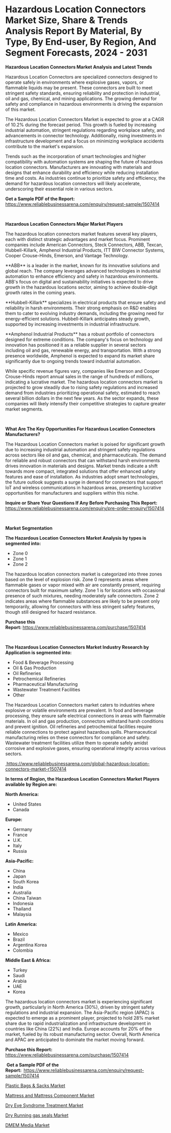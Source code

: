 <p><h1>Hazardous Location Connectors Market Size, Share & Trends Analysis Report By Material, By Type, By End-user, By Region, And Segment Forecasts, 2024 - 2031</h1></p><p><strong>Hazardous Location Connectors Market Analysis and Latest Trends</strong></p>
<p><p>Hazardous Location Connectors are specialized connectors designed to operate safely in environments where explosive gases, vapors, or flammable liquids may be present. These connectors are built to meet stringent safety standards, ensuring reliability and protection in industrial, oil and gas, chemical, and mining applications. The growing demand for safety and compliance in hazardous environments is driving the expansion of this market.</p><p>The Hazardous Location Connectors Market is expected to grow at a CAGR of 10.2% during the forecast period. This growth is fueled by increasing industrial automation, stringent regulations regarding workplace safety, and advancements in connector technology. Additionally, rising investments in infrastructure development and a focus on minimizing workplace accidents contribute to the market's expansion. </p><p>Trends such as the incorporation of smart technologies and higher compatibility with automation systems are shaping the future of hazardous location connectors. Manufacturers are innovating with materials and designs that enhance durability and efficiency while reducing installation time and costs. As industries continue to prioritize safety and efficiency, the demand for hazardous location connectors will likely accelerate, underscoring their essential role in various sectors.</p></p>
<p><strong>Get a Sample PDF of the Report:&nbsp;</strong> <a href="https://www.reliablebusinessarena.com/enquiry/request-sample/1507414">https://www.reliablebusinessarena.com/enquiry/request-sample/1507414</a></p>
<p>&nbsp;</p>
<p><strong>Hazardous Location Connectors Major Market Players</strong></p>
<p><p>The hazardous location connectors market features several key players, each with distinct strategic advantages and market focus. Prominent companies include American Connectors, Steck Connectors, ABB, Texcan, Hubbell-Killark, Amphenol Industrial Products, ITT BIW Connector Systems, Cooper Crouse-Hinds, Emerson, and Vantage Technology.</p><p>**ABB** is a leader in the market, known for its innovative solutions and global reach. The company leverages advanced technologies in industrial automation to enhance efficiency and safety in hazardous environments. ABB's focus on digital and sustainability initiatives is expected to drive growth in the hazardous locations sector, aiming to achieve double-digit growth rates in the coming years.</p><p>**Hubbell-Killark** specializes in electrical products that ensure safety and reliability in harsh environments. Their strong emphasis on R&D enables them to cater to evolving industry demands, including the growing need for energy-efficient solutions. Hubbell-Killark anticipates steady growth, supported by increasing investments in industrial infrastructure.</p><p>**Amphenol Industrial Products** has a robust portfolio of connectors designed for extreme conditions. The company's focus on technology and innovation has positioned it as a reliable supplier in several sectors including oil and gas, renewable energy, and transportation. With a strong presence worldwide, Amphenol is expected to expand its market share significantly due to ongoing trends toward industrial automation.</p><p>While specific revenue figures vary, companies like Emerson and Cooper Crouse-Hinds report annual sales in the range of hundreds of millions, indicating a lucrative market. The hazardous location connectors market is projected to grow steadily due to rising safety regulations and increased demand from industries prioritizing operational safety, estimated to reach several billion dollars in the next few years. As the sector expands, these companies will likely intensify their competitive strategies to capture greater market segments.</p></p>
<p>&nbsp;</p>
<p><strong>What Are The Key Opportunities For Hazardous Location Connectors Manufacturers?</strong></p>
<p><p>The Hazardous Location Connectors market is poised for significant growth due to increasing industrial automation and stringent safety regulations across sectors like oil and gas, chemical, and pharmaceuticals. The demand for reliable and robust connectors that can withstand harsh environments drives innovation in materials and designs. Market trends indicate a shift towards more compact, integrated solutions that offer enhanced safety features and ease of installation. As industries adopt smart technologies, the future outlook suggests a surge in demand for connectors that support IoT and wireless communications in hazardous areas, presenting lucrative opportunities for manufacturers and suppliers within this niche.</p></p>
<p><strong>Inquire or Share Your Questions If Any Before Purchasing This Report:</strong> <a href="https://www.reliablebusinessarena.com/enquiry/pre-order-enquiry/1507414">https://www.reliablebusinessarena.com/enquiry/pre-order-enquiry/1507414</a></p>
<p>&nbsp;</p>
<p><strong>Market Segmentation</strong></p>
<p><strong>The Hazardous Location Connectors Market Analysis by types is segmented into:</strong></p>
<p><ul><li>Zone 0</li><li>Zone 1</li><li>Zone 2</li></ul></p>
<p><p>The hazardous location connectors market is categorized into three zones based on the level of explosion risk. Zone 0 represents areas where flammable gases or vapor mixed with air are constantly present, requiring connectors built for maximum safety. Zone 1 is for locations with occasional presence of such mixtures, needing moderately safe connectors. Zone 2 indicates areas where flammable substances are likely to be present only temporarily, allowing for connectors with less stringent safety features, though still designed for hazard resistance.</p></p>
<p><strong>Purchase this Report:&nbsp;</strong><a href="https://www.reliablebusinessarena.com/purchase/1507414">https://www.reliablebusinessarena.com/purchase/1507414</a></p>
<p>&nbsp;</p>
<p><strong>The Hazardous Location Connectors Market Industry Research by Application is segmented into:</strong></p>
<p><ul><li>Food & Beverage Processing</li><li>Oil & Gas Production</li><li>Oil Refineries</li><li>Petrochemical Refineries</li><li>Pharmaceutical Manufacturing</li><li>Wastewater Treatment Facilities</li><li>Other</li></ul></p>
<p><p>The Hazardous Location Connectors market caters to industries where explosive or volatile environments are prevalent. In food and beverage processing, they ensure safe electrical connections in areas with flammable materials. In oil and gas production, connectors withstand harsh conditions and prevent ignition. Oil refineries and petrochemical facilities require reliable connections to protect against hazardous spills. Pharmaceutical manufacturing relies on these connectors for compliance and safety. Wastewater treatment facilities utilize them to operate safely amidst corrosive and explosive gases, ensuring operational integrity across various sectors.</p></p>
<p><a href="https://www.reliablebusinessarena.com/global-hazardous-location-connectors-market-r1507414">&nbsp;https://www.reliablebusinessarena.com/global-hazardous-location-connectors-market-r1507414</a></p>
<p><strong>In terms of Region, the Hazardous Location Connectors Market Players available by Region are:</strong></p>
<p>
    <p> <strong> North America: </strong>
        <ul>
            <li>United States</li>
            <li>Canada</li>
        </ul>
        </p> 
    <p> <strong> Europe: </strong>
        <ul>
            <li>Germany</li>
            <li>France</li>
            <li>U.K.</li>
            <li>Italy</li>
            <li>Russia</li>
        </ul>
        </p> 
    <p> <strong> Asia-Pacific: </strong>
        <ul>
            <li>China</li>
            <li>Japan</li>
            <li>South Korea</li>
            <li>India</li>
            <li>Australia</li>
            <li>China Taiwan</li>
            <li>Indonesia</li>
            <li>Thailand</li>
            <li>Malaysia</li>
        </ul>
        </p> 
    <p> <strong> Latin America: </strong>
        <ul>
            <li>Mexico</li>
            <li>Brazil</li>
            <li>Argentina Korea</li>
            <li>Colombia</li>
        </ul>
        </p> 
    <p> <strong> Middle East & Africa: </strong>
        <ul>
            <li>Turkey</li>
            <li>Saudi</li>
            <li>Arabia</li>
            <li>UAE</li>
            <li>Korea</li>
        </ul>
    </p>
    </p>
<p><p>The hazardous location connectors market is experiencing significant growth, particularly in North America (30%), driven by stringent safety regulations and industrial expansion. The Asia-Pacific region (APAC) is expected to emerge as a prominent player, projected to hold 28% market share due to rapid industrialization and infrastructure development in countries like China (22%) and India. Europe accounts for 20% of the market, fueled by its robust manufacturing sector. Overall, North America and APAC are anticipated to dominate the market moving forward.</p></p>
<p><strong>Purchase this Report: </strong><a href="https://www.reliablebusinessarena.com/purchase/1507414">https://www.reliablebusinessarena.com/purchase/1507414</a></p>
<p>&nbsp;<strong>Get a Sample PDF of the Report:&nbsp;&nbsp;</strong><a href="https://www.reliablebusinessarena.com/enquiry/request-sample/1507414">https://www.reliablebusinessarena.com/enquiry/request-sample/1507414</a></p>
<p><strong></strong></p>
<p><p><a href="https://issuu.com/reportprime-2/docs/plastic-bags-sacks-market-size-2030_03d7acc6b36a8c">Plastic Bags & Sacks Market</a></p><p><a href="https://issuu.com/reportprime-2/docs/mattress-and-mattress-component-mar_75c8883b90ed1a">Mattress and Mattress Component Market</a></p><p><a href="https://www.linkedin.com/pulse/dry-eye-syndrome-treatment-market-global-regional-analysis-awupf?trackingId=TtdhD%2BODSM6%2FyYMoSoyIcg%3D%3D">Dry Eye Syndrome Treatment Market</a></p><p><a href="https://medium.com/@afsanahossain65_47388/global-dry-running-gas-seals-market-size-is-expected-to-reach-at-a-cagr-of-6-1-dae3b70ea538">Dry Running gas seals Market</a></p><p><a href="https://www.linkedin.com/pulse/dmem-media-market-industry-landscape-growth-trajectories-global-tsxje?trackingId=iu6oIcATSh2G6mNnS1X4uQ%3D%3D">DMEM Media Market</a></p></p>